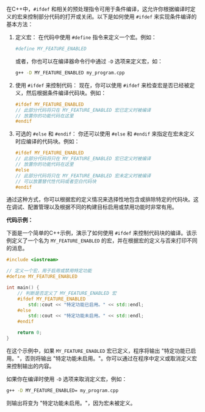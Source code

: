在C++中，`#ifdef` 和相关的预处理指令可用于条件编译，这允许你根据编译时定义的宏来控制部分代码的打开或关闭。以下是如何使用 `#ifdef` 来实现条件编译的基本方法：

1. 定义宏： 在代码中使用 `#define` 指令来定义一个宏。例如：

   ```bash
   #define MY_FEATURE_ENABLED
   ```

   或者，你也可以在编译器命令行中通过 `-D` 选项来定义宏，如：

   ```bash
   g++ -D MY_FEATURE_ENABLED my_program.cpp
   ```

2. 使用 `#ifdef` 来控制代码： 现在，你可以使用 `#ifdef` 来检查宏是否已经被定义，然后根据条件编译代码块。例如：

   ```cpp
   #ifdef MY_FEATURE_ENABLED
   // 此部分代码将只在 MY_FEATURE_ENABLED 宏已定义时被编译
   // 放置你的功能代码在这里
   #endif
   ```

3. 可选的 `#else` 和 `#endif`： 你还可以使用 `#else` 和 `#endif` 来指定在宏未定义时应编译的代码块。例如：

   ```cpp
   #ifdef MY_FEATURE_ENABLED
   // 此部分代码将只在 MY_FEATURE_ENABLED 宏已定义时被编译
   // 放置你的功能代码在这里
   #else
   // 此部分代码将只在 MY_FEATURE_ENABLED 宏未定义时被编译
   // 可以放置替代性代码或者空白代码块
   #endif
   ```

通过这种方式，你可以根据宏的定义情况来选择性地包含或排除特定的代码块。这在调试、配置管理以及根据不同的构建目标启用或禁用功能时非常有用。

**代码示例：**

下面是一个简单的C++示例，演示了如何使用 `#ifdef` 来控制代码块的编译。该示例定义了一个名为 `MY_FEATURE_ENABLED` 的宏，并在根据宏的定义与否来打印不同的消息。

```cpp
#include <iostream>

// 定义一个宏，用于启用或禁用特定功能
#define MY_FEATURE_ENABLED

int main() {
    // 判断是否定义了 MY_FEATURE_ENABLED 宏
    #ifdef MY_FEATURE_ENABLED
        std::cout << "特定功能已启用。" << std::endl;
    #else
        std::cout << "特定功能未启用。" << std::endl;
    #endif

    return 0;
}
```

在这个示例中，如果 `MY_FEATURE_ENABLED` 宏已定义，程序将输出 "特定功能已启用。"，否则将输出 "特定功能未启用。"。你可以通过在程序中定义或取消定义宏来控制输出的内容。

如果你在编译时使用 `-D` 选项来取消定义宏，例如：

```bash
g++ -D MY_FEATURE_ENABLED= my_program.cpp
```

则输出将变为 "特定功能未启用。"，因为宏未被定义。
